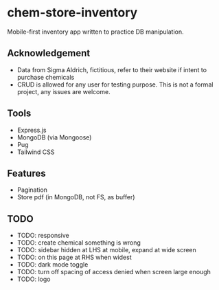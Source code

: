 # chem-store-inventory

Mobile-first inventory app written to practice DB manipulation.

## Acknowledgement

- Data from Sigma Aldrich, fictitious, refer to their website if intent to
  purchase chemicals
- CRUD is allowed for any user for testing purpose. This is not a formal
  project, any issues are welcome.

## Tools

- Express.js
- MongoDB (via Mongoose)
- Pug
- Tailwind CSS

## Features

- Pagination
- Store pdf (in MongoDB, not FS, as buffer)

## TODO

- TODO: responsive
- TODO: create chemical something is wrong
- TODO: sidebar hidden at LHS at mobile, expand at wide screen
- TODO: on this page at RHS when widest
- TODO: dark mode toggle
- TODO: turn off spacing of access denied when screen large enough
- TODO: logo
